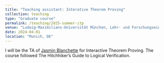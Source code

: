 ```yaml
---
title: "Teaching assistant: Interative Theorem Proving"
collection: teaching
type: "Graduate course"
permalink: /teaching/2025-summer-itp
venue: "Ludwig-Maximilians-Universität München, Lehr- und Forschungseinheit für Theoretische Informatik und Theorembeweisen"
date: 2024-04-01
location: "Munich, DE"
---
```


I will be the TA of [Jasmin Blanchette](https://www.tcs.ifi.lmu.de/mitarbeiter/jasmin-blanchette_de.html) for Interactive Theorem Proving. The course followed The Hitchhiker’s Guide to Logical Verification.
